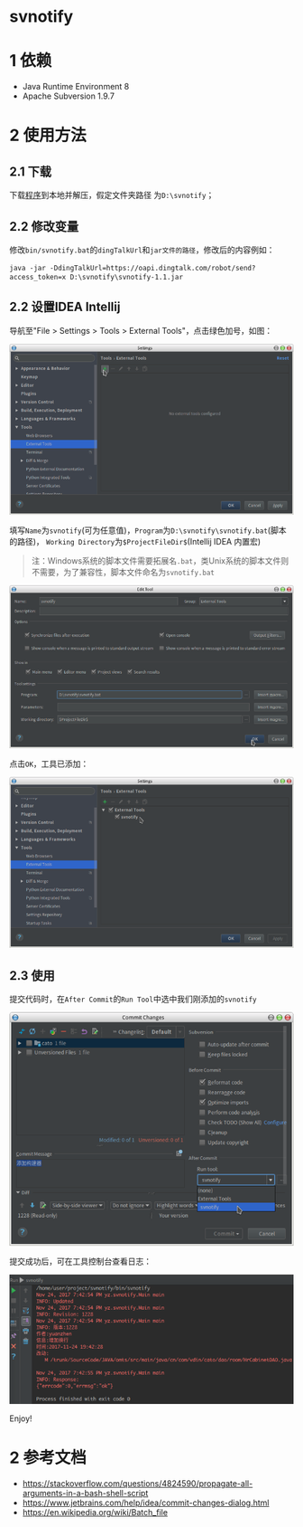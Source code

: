# svnotify

# 1 依赖
* Java Runtime Environment 8
* Apache Subversion 1.9.7

# 2 使用方法
## 2.1 下载
下载[程序](https://github.com/yziyz/svnotify/raw/master/bin/svnotify.zip)到本地并解压，假定文件夹路径
为`D:\svnotify`；

## 2.2 修改变量

修改`bin/svnotify.bat`的`dingTalkUrl`和`jar文件的路径`，修改后的内容例如：
```
java -jar -DdingTalkUrl=https://oapi.dingtalk.com/robot/send?access_token=x D:\svnotify\svnotify-1.1.jar
```

## 2.2 设置IDEA Intellij
导航至"File > Settings > Tools > External Tools"，点击绿色加号，如图：

![](bin/image/1.png)

填写`Name`为`svnotify`(可为任意值)，`Program`为`D:\svnotify\svnotify.bat`(脚本的路径)，
`Working Directory`为`$ProjectFileDir$`(Intellij IDEA 内置宏)

> 注：Windows系统的脚本文件需要拓展名`.bat`，类Unix系统的脚本文件则不需要，为了兼容性，脚本文件命名为`svnotify.bat`

![](bin/image/2.png)

点击`OK`，工具已添加：

![](bin/image/3.png)

## 2.3 使用
提交代码时，在`After Commit`的`Run Tool`中选中我们刚添加的`svnotify`

![](bin/image/4.png)

提交成功后，可在工具控制台查看日志：

![](bin/image/5.png)

Enjoy!

# 2 参考文档

* https://stackoverflow.com/questions/4824590/propagate-all-arguments-in-a-bash-shell-script
* https://www.jetbrains.com/help/idea/commit-changes-dialog.html
* https://en.wikipedia.org/wiki/Batch_file
